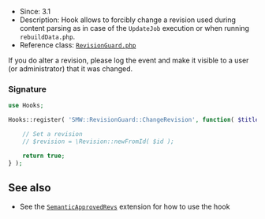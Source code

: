 * Since: 3.1
* Description: Hook allows to forcibly change a revision used during content parsing as in case of the `UpdateJob` execution or when running `rebuildData.php`.
* Reference class: [`RevisionGuard.php`][RevisionGuard.php]

If you do alter a revision, please log the event and make it visible to a user (or administrator) that it was changed.

### Signature

```php
use Hooks;

Hooks::register( 'SMW::RevisionGuard::ChangeRevision', function( $title, &$revision ) {

	// Set a revision
	// $revision = \Revision::newFromId( $id );

	return true;
} );
```

## See also

- See the [`SemanticApprovedRevs`](https://github.com/SemanticMediaWiki/SemanticApprovedRevs) extension for how to use the hook

[RevisionGuard.php]:https://github.com/SemanticMediaWiki/SemanticMediaWiki/blob/master/src/MediaWiki/RevisionGuard.php
